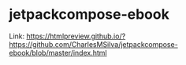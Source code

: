 # jetpackcompose-ebook
Link: https://htmlpreview.github.io/?https://github.com/CharlesMSilva/jetpackcompose-ebook/blob/master/index.html
